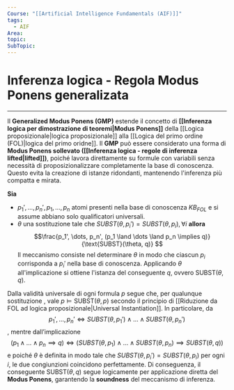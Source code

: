 ```yaml
---
Course: "[[Artificial Intelligence Fundamentals (AIF)]]"
tags:
  - AIF
Area: 
topic: 
SubTopic: 
---
```


# Inferenza logica - Regola Modus Ponens generalizata
---
Il **Generalized Modus Ponens (GMP)** estende il concetto di **[[Inferenza logica per dimostrazione di teoremi|Modus Ponens]]** della [[Logica proposizionale|logica proposizionale]] alla [[Logica del primo ordine (FOL)|logica del primo oridne]]. Il **GMP** può essere considerato una forma di **Modus Ponens sollevato ([[Inferenza logica - regole di inferenza lifted|lifted]])**, poiché lavora direttamente su formule con variabili senza necessità di proposizionalizzare completamente la base di conoscenza. Questo evita la creazione di istanze ridondanti, mantenendo l'inferenza più compatta e mirata.

**Sia**
- $p_1', \dots, p_n',p_1, \dots, p_n$ atomi presenti nella base di conoscenza $KB_{FOL}$ e si assume abbiano solo qualificatori universali.
- $\theta$ una sostituzione tale che $SUBST(\theta, p_i') = SUBST(\theta, p_i), \forall i$
**allora**$$\frac{p_1', \dots, p_n', (p_1 \land \dots \land p_n \implies q)}{\text{SUBST}(\theta, q)} $$Il meccanismo consiste nel determinare $\theta$ in modo che ciascun $p_i$ corrisponda a $p_i'$ nella base di conoscenza. Applicando $\theta$ all'implicazione si ottiene l'istanza del conseguente $q$, ovvero $\text{SUBST}(\theta, q)$.

Dalla validità universale di ogni formula $p$ segue che, per qualunque sostituzione , vale $p \models \text{SUBST}(\theta, p)$ secondo il principio di [[Riduzione da FOL ad logica proposizionale|Universal Instantiation]]. In particolare, da $$p_1', \dots, p_n' \iff SUBST(\theta, p_1') \land \dots \land SUBST(\theta, p_n')$$, mentre dall’implicazione $$(p_1 \land \dots \land p_n \implies q) \iff (SUBST(\theta, p_1) \land \dots \land SUBST(\theta, p_n) \implies SUBST(\theta, q))$$ e poiché $\theta$ è definita in modo tale che $SUBST(\theta, p_i') = SUBST(\theta, p_i)$ per ogni $i$, le due congiunzioni coincidono perfettamente. Di conseguenza, il conseguente $\text{SUBST}(\theta, q)$ segue logicamente per applicazione diretta del **Modus Ponens**, garantendo la **soundness** del meccanismo di inferenza.


